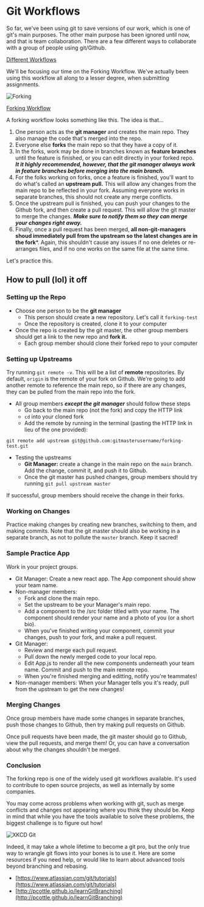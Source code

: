 # Git Workflows

So far, we've been using git to save versions of our work, which is one of git's main purposes. The other main purpose has been ignored until now, and that is team collaboration. There are a few different ways to collaborate with a group of people using git/Github.

[Different Workflows](https://www.atlassian.com/git/tutorials/comparing-workflows)

We'll be focusing our time on the Forking Workflow. We've actually been using this workflow all along to a lesser degree, when submitting assignments.

![Forking](http://i.stack.imgur.com/iYdhN.png)

[Forking Workflow](https://www.atlassian.com/git/tutorials/comparing-workflows/forking-workflow)

A forking workflow looks something like this. The idea is that...

1. One person acts as the **git manager** and creates the main repo. They also manage the code that's merged into the repo.
2. Everyone else **forks** the main repo so that they have a copy of it.
3. In the forks, work may be done in branches known as **feature branches** until the feature is finished, or you can edit directly in your forked repo. ***It it highly recommended, however, that the git manager always work in feature branches before merging into the main branch.***
4. For the folks working on forks, once a feature is finished, you'll want to do what's called an **upstream pull.** This will allow any changes from the main repo to be reflected in your fork. Assuming everyone works in separate branches, this should not create any merge conflicts.
5. Once the upstream pull is finished, you can push your changes to the Github fork, and then create a pull request. This will allow the git master to merge the changes. ***Make sure to notify them so they can merge your changes right away.***
6. Finally, once a pull request has been merged, **all non-git-managers shoud immediately pull from the upstream so the latest changes are in the fork***. Again, this shouldn't cause any issues if no one deletes or re-arranges files, and if no one works on the same file at the same time.

Let's practice this.

## How to pull (lol) it off

### Setting up the Repo

* Choose one person to be the **git manager**
  * This person should create a new repository. Let's call it `forking-test`
  * Once the repository is created, clone it to your computer
* Once the repo is created by the git master, the other group members should get a link to the new repo and **fork it.**
  * Each group member should clone their forked repo to your computer

### Setting up Upstreams

Try running `git remote -v`. This will be a list of **remote** repositories. By default, `origin` is the remote of your fork on Github. We're going to add another remote to reference the main repo, so if there are any changes, they can be pulled from the main repo into the fork.

* All group members ***except the git manager*** should follow these steps
  * Go back to the main repo \(not the fork\) and copy the HTTP link
  * `cd` into your cloned fork
  * Add the remote by running in the terminal \(pasting the HTTP link in lieu of the one provided\):

```text
git remote add upstream git@github.com:gitmasterusername/forking-test.git
```

* Testing the upstreams
  * **Git Manager:** create a change in the main repo on the `main` branch. Add the change, commit it, and push it to Github.
  * Once the git master has pushed changes, group members should try running `git pull upstream master`

If successful, group members should receive the change in their forks.

### Working on Changes

Practice making changes by creating new branches, switching to them, and making commits. Note that the git master should also be working in a separate branch, as not to pollute the `master` branch. Keep it sacred!

### Sample Practice App

Work in your project groups.

* Git Manager: Create a new react app. The App component should show your team name.
* Non-manager members: 
   * Fork and clone the main repo.
   * Set the upstream to be your Manager's main repo. 
   * Add a component to the /src folder titled with your name. The component should render your name and a photo of you (or a short bio).
   * When you've finished writing your component, commit your changes, push to your fork, and make a pull request.
* Git Manager:
   * Review and merge each pull request.
   * Pull down the newly merged code to your local repo.
   * Edit App.js to render all the new components underneath your team name. Commit and push to the main remote repo.
   * When you're finished merging and editting, notify you're teammates!
* Non-manager members: When your Manager tells you it's ready, pull from the upstream to get the new changes!

### Merging Changes

Once group members have made some changes in separate branches, push those changes to Github, then try making pull requests on Github.

Once pull requests have been made, the git master should go to Github, view the pull requests, and merge them! Or, you can have a conversation about why the changes shouldn't be merged.

### Conclusion

The forking repo is one of the widely used git workflows available. It's used to contribute to open source projects, as well as internally by some companies.

You may come across problems when working with git, such as merge conflicts and changes not appearing where you think they should be. Keep in mind that while you have the tools available to solve these problems, the biggest challenge is to figure out how!

![XKCD Git](http://imgs.xkcd.com/comics/git.png)

Indeed, it may take a whole lifetime to become a git pro, but the only true way to wrangle git flows into your bones is to use it. Here are some resources if you need help, or would like to learn about advanced tools beyond branching and rebasing.

* [https://www.atlassian.com/git/tutorials](https://www.atlassian.com/git/tutorials)
* [http://pcottle.github.io/learnGitBranching](http://pcottle.github.io/learnGitBranching)
